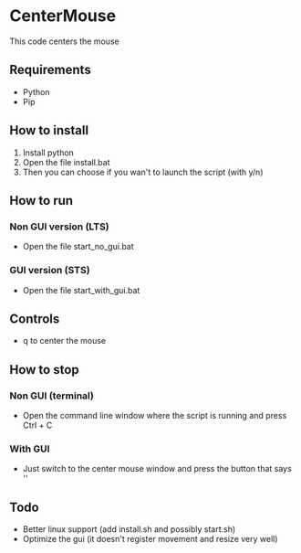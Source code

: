# CenterMouse
This code centers the mouse
## Requirements
- Python
- Pip
## How to install
1. Install python
2. Open the file install.bat
3. Then you can choose if you wan't to launch the script (with y/n)
## How to run
### Non GUI version (LTS)
- Open the file start_no_gui.bat
### GUI version (STS)
- Open the file start_with_gui.bat
## Controls
- q to center the mouse
## How to stop
### Non GUI (terminal)
- Open the command line window where the script is running and press Ctrl + C
### With GUI
- Just switch to the center mouse window and press the button that says ''
## Todo
- Better linux support (add install.sh and possibly start.sh)
- Optimize the gui (it doesn't register movement and resize very well)
